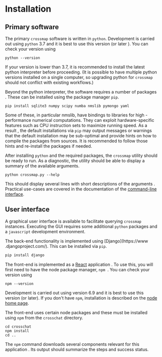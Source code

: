 # Installation

## Primary software

The primary `crossmap` software is written in `python`. Development is
 carried out using `python` 3.7 and it is best to use this version (or later
 ). You can check your version using

```
python --version
``` 

If your version is lower than 3.7, it is recommended to install the latest
 python interpreter before proceeding. (It is possible to have multiple
  python versions installed on a single computer, so upgrading python for
   `crossmap` should not conflict with existing workflows.)

Beyond the python interpreter, the software requires a number of packages
. These can be installed using the package manager `pip`.

```
pip install sqlite3 numpy scipy numba nmslib pymongo yaml
```

Some of these, in particular nmslib, have bindings to libraries for high
-performance numerical computations. They can exploit hardware-specific
 features such as CPU instruction sets to maximize running speed. As a result
 , the default installations via `pip` may output messages or warnings that
  the default installation may be sub-optimal and provide hints on how to
   compile the packages from sources. It is recommended to follow those hints
    and re-install the packages if needed. 

After installing `python` and the required packages, the `crossmap` utility
 should be ready to run. As a diagnostic, the utility should be able to display
  a summary of the available arguments. 

```
python crossmap.py --help
``` 

This should display several lines with short descriptions of the arguments
. Practical use-cases are covered in the documentation of the [command-line interface](cli.md).



## User interface

A graphical user interface is available to facilitate querying `crossmap
` instances. Executing the GUI requires some additional `python` packages and
 a `javascript` development environment.

The back-end functionality is implemented using [Django](https://www
.djangoproject.com/). This can be installed via `pip`. 

```python
pip install django
```

The front-end is implemented as a [React](https://reactjs.org/) application
. To use this, you will first need to have the node package manager, `npm
`. You can check your version using

```
npm --version
```

Development is carried out using version 6.9 and it is best to use this
 version (or later). If you don't have `npm`, installation is described on
  the [node home page](https://nodejs.org/). 

The front-end uses certain node packages and these must be installed using
 `npm` from the `crosschat` directory.

```
cd crosschat
npm install
cd ..
```

The `npm` command downloads several components relevant for this application
. Its output should summarize the steps and success status. 


